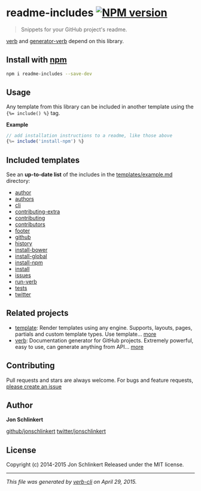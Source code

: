 # readme-includes [![NPM version](https://badge.fury.io/js/readme-includes.svg)](http://badge.fury.io/js/readme-includes)

> Snippets for your GitHub project's readme.

[verb](https://github.com/assemble/verb) and [generator-verb](https://github.com/assemble/generator-verb) depend on this library.

## Install with [npm](npmjs.org)

```bash
npm i readme-includes --save-dev
```

## Usage

Any template from this library can be included in another template using the `{%= include() %}` tag.

**Example**

```js
// add installation instructions to a readme, like those above
{%= include('install-npm') %}
```

## Included templates

See an **up-to-date list** of the includes in the [templates/example.md](templates/examples.md) directory:

* [author](templates/author.md)
* [authors](templates/authors.md)
* [cli](templates/cli.md)
* [contributing-extra](templates/contributing-extra.md)
* [contributing](templates/contributing.md)
* [contributors](templates/contributors.md)
* [footer](templates/footer.md)
* [github](templates/github.md)
* [history](templates/history.md)
* [install-bower](templates/install-bower.md)
* [install-global](templates/install-global.md)
* [install-npm](templates/install-npm.md)
* [install](templates/install.md)
* [issues](templates/issues.md)
* [run-verb](templates/run-verb.md)
* [tests](templates/tests.md)
* [twitter](templates/twitter.md)

## Related projects

* [template](https://github.com/jonschlinkert/template): Render templates using any engine. Supports, layouts, pages, partials and custom template types. Use template… [more](https://github.com/jonschlinkert/template)
* [verb](https://github.com/assemble/verb): Documentation generator for GitHub projects. Extremely powerful, easy to use, can generate anything from API… [more](https://github.com/assemble/verb)

## Contributing

Pull requests and stars are always welcome. For bugs and feature requests, [please create an issue](https://github.com/assemble/readme-includes/issues)

## Author

**Jon Schlinkert**

[github/jonschlinkert](https://github.com/jonschlinkert)
[twitter/jonschlinkert](http://twitter.com/jonschlinkert)

## License

Copyright (c) 2014-2015 Jon Schlinkert
Released under the MIT license.

***

_This file was generated by [verb-cli](https://github.com/assemble/verb-cli) on April 29, 2015._

<!-- reflinks generated by verb-reflinks plugin -->
